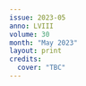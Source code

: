 ```yaml
---
issue: 2023-05
anno: LVIII
volume: 30
month: "May 2023"
layout: print
credits:
  cover: "TBC"
---
```

